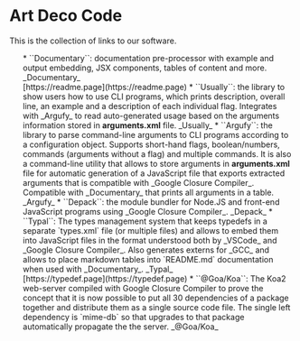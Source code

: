 # Art Deco Code

This is the collection of links to our software.

<ul>
  * ``Documentary``: documentation pre-processor with example and output embedding, JSX components, tables of content and more. <github-badge name="documentary" org="artdecocode" /> <npm-badge package="documentary">_Documentary_</npm-badge> <br/> [https://readme.page](https://readme.page)
  * ``Usually``: the library to show users how to use CLI programs, which prints description, overall line, an example and a description of each individual flag. Integrates with _Argufy_ to read auto-generated usage based on the arguments information stored in <strong>arguments.xml</strong> file. <github-badge name="usually" org="artdecocode" /> <npm-badge package="usually">_Usually_</npm-badge>
  * ``Argufy``: the library to parse command-line arguments to CLI programs according to a configuration object. Supports short-hand flags, boolean/numbers, commands (arguments without a flag) and multiple commands. It is also a command-line utility that allows to store arguments in <strong>arguments.xml</strong> file for automatic generation of a JavaScript file that exports extracted arguments that is compatible with _Google Closure Compiler_. Compatible with _Documentary_ that prints all arguments in a table. <github-badge name="argufy" org="artdecocode" /> <npm-badge package="argufy">_Argufy_</npm-badge>
  * ``Depack``: the module bundler for Node.JS and front-end JavaScript programs using _Google Closure Compiler_. <github-badge name="depack" org="dpck" /> <npm-badge package="depack">_Depack_</npm-badge>
  * ``Typal``: The types management system that keeps typedefs in a separate `types.xml` file (or multiple files) and allows to embed them into JavaScript files in the format understood both by _VSCode_ and _Google Closure Compiler_. Also generates externs for _GCC_ and allows to place markdown tables into `README.md` documentation when used with _Documentary_. <github-badge name="artdecocode" org="typal" /> <npm-badge package="typal">_Typal_</npm-badge><br/>[https://typedef.page](https://typedef.page)
  * ``@Goa/Koa``: The Koa2 web-server compiled with Google Closure Compiler to prove the concept that it is now possible to put all 30 dependencies of a package together and distribute them as a single source code file. The single left dependency is `mime-db` so that upgrades to that package automatically propagate the the server. <github-badge name="koa" org="idiocc" /> <npm-badge package="@goa/koa">_@Goa/Koa_</npm-badge>
</ul>

<section-break/>